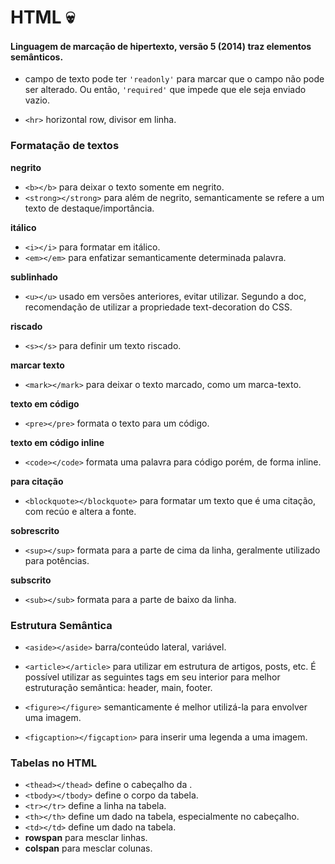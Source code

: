 # **HTML** 💀

#### Linguagem de marcação de hipertexto, versão 5 (2014) traz elementos semânticos.

- campo de texto pode ter `'readonly'` para marcar que o campo não pode ser alterado. Ou então, `'required'` que impede que ele seja enviado vazio.

- `<hr>` horizontal row, divisor em linha.

### **Formatação de textos**

**negrito**

- `<b></b>` para deixar o texto somente em negrito.
- `<strong></strong>` para além de negrito, semanticamente se refere a um texto de destaque/importância.

**itálico**

- `<i></i>` para formatar em itálico.
- `<em></em>` para enfatizar semanticamente determinada palavra.

**sublinhado**

- `<u></u>` usado em versões anteriores, evitar utilizar. Segundo a doc, recomendação de utilizar a propriedade text-decoration do CSS.

**riscado**

- `<s></s>` para definir um texto riscado.

**marcar texto**

- `<mark></mark>` para deixar o texto marcado, como um marca-texto.

**texto em código**

- `<pre></pre>` formata o texto para um código.

**texto em código inline**

- `<code></code>` formata uma palavra para código porém, de forma inline.

**para citação**

- `<blockquote></blockquote>` para formatar um texto que é uma citação, com recúo e altera a fonte.

**sobrescrito**

- `<sup></sup>` formata para a parte de cima da linha, geralmente utilizado para potências.

**subscrito**

- `<sub></sub>` formata para a parte de baixo da linha.

### **Estrutura Semântica**

- `<aside></aside>` barra/conteúdo lateral, variável.

- `<article></article>` para utilizar em estrutura de artigos, posts, etc. É possível utilizar as seguintes tags em seu interior para melhor estruturação semântica: header, main, footer.

- `<figure></figure>` semanticamente é melhor utilizá-la para envolver uma imagem.

- `<figcaption></figcaption>` para inserir uma legenda a uma imagem.

### **Tabelas no HTML**

- `<thead></thead>` define o cabeçalho da .
- `<tbody></tbody>` define o corpo da tabela.
- `<tr></tr>` define a linha na tabela.
- `<th></th>` define um dado na tabela, especialmente no cabeçalho.
- `<td></td>` define um dado na tabela.
- **rowspan** para mesclar linhas.
- **colspan** para mesclar colunas.
